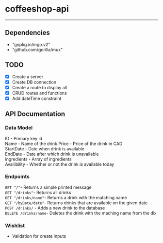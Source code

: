 # coffeeshop-api
---

## Dependencies  

* "gopkg.in/mgo.v2"
* "github.com/gorilla/mux"   

## TODO  

- [x] Create a server  
- [x] Create DB connection
- [X] Create a route to display all  
- [x] CRUD routes and functions  
- [x] Add dateTime constraint     

## API Documentation    


### Data Model  
ID - Primary key id  
Name - Name of the drink
Price - Price of the drink in CAD  
StartDate - Date when drink is available  
EndDate - Date after which drink is unavailable  
ingredients - Array of ingredients   
Availibility - Whether or not the drink is available today    


### Endpoints   
`GET "/"`- Returns a simple printed message   
`GET "/drinks"`- Returns all drinks  
`GET "/drinks/name"`- Returns a drink with the matching name  
`GET "/byDate/date"`- Returns drinks that are available on the given date   
`POST /drinks/` - Adds a new drink to the database   
`DELETE /drinks/name`- Deletes the drink with the maching name from the db  


### Wishlist  
- Validation for create inputs
